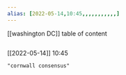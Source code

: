 ```yaml
---
alias: [2022-05-14,10:45,,,,,,,,,,,]
---
```

[[washington DC]]
table of content
```toc
```

[[2022-05-14]] 10:45

```query
"cornwall consensus"
```